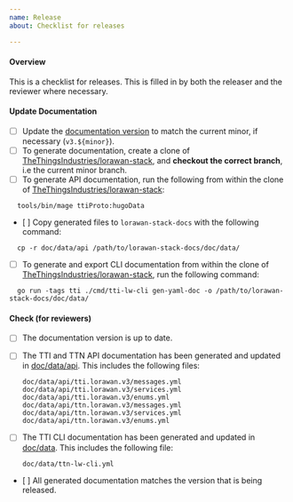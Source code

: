```yaml
---
name: Release
about: Checklist for releases

---
```


<!--
Please check items along as you follow the release process.
-->

#### Overview

This is a checklist for releases. This is filled in by both the releaser and the reviewer where necessary.


#### Update Documentation

- [ ] Update the [documentation version](https://github.com/TheThingsIndustries/lorawan-stack-docs/blob/master/doc/config/_default/config.toml#L28) to match the current minor, if necessary (`v3.${minor}`).
- [ ] To generate documentation, create a clone of [TheThingsIndustries/lorawan-stack](https://github.com/TheThingsIndustries/lorawan-stack), and **checkout the correct branch**, i.e the current minor branch.
- [ ] To generate API documentation, run the following from within the clone of [TheThingsIndustries/lorawan-stack](https://github.com/TheThingsIndustries/lorawan-stack): 

```
  tools/bin/mage ttiProto:hugoData
```

- [ ] Copy generated files to `lorawan-stack-docs` with the following command:

```
  cp -r doc/data/api /path/to/lorawan-stack-docs/doc/data/
```

- [ ] To generate and export CLI documentation from within the clone of [TheThingsIndustries/lorawan-stack](https://github.com/TheThingsIndustries/lorawan-stack), run the following command:

```
  go run -tags tti ./cmd/tti-lw-cli gen-yaml-doc -o /path/to/lorawan-stack-docs/doc/data/
```

#### Check (for reviewers)

- [ ] The documentation version is up to date.
- [ ] The TTI and TTN API documentation has been generated and updated in [doc/data/api](https://github.com/TheThingsIndustries/lorawan-stack-docs/blob/master/doc/data/api). This includes the following files:

  ```
  doc/data/api/tti.lorawan.v3/messages.yml
  doc/data/api/tti.lorawan.v3/services.yml
  doc/data/api/tti.lorawan.v3/enums.yml
  doc/data/api/ttn.lorawan.v3/messages.yml
  doc/data/api/ttn.lorawan.v3/services.yml
  doc/data/api/ttn.lorawan.v3/enums.yml
  ```

- [ ] The TTI CLI documentation has been generated and updated in [doc/data](https://github.com/TheThingsIndustries/lorawan-stack-docs/blob/master/doc/data). This includes the following file:

  ```
  doc/data/ttn-lw-cli.yml
  ```

- [ ] All generated documentation matches the version that is being released.
